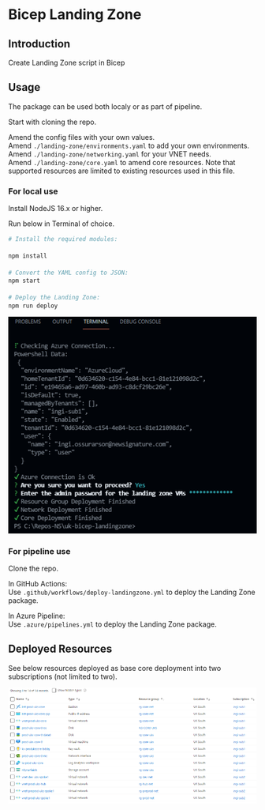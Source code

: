 # Bicep Landing Zone

## Introduction
Create Landing Zone script in Bicep

## Usage
The package can be used both localy or as part of pipeline.

Start with cloning the repo.  

Amend the config files with your own values.  
Amend `./landing-zone/environments.yaml` to add your own environments.  
Amend `./landing-zone/networking.yaml` for your VNET needs.  
Amend `./landing-zone/core.yaml` to amend core resources.  Note that supported resources are limited to existing resources used in this file.  

### For local use
Install NodeJS 16.x or higher.  

Run below in Terminal of choice.  
```bash
# Install the required modules:  

npm install

# Convert the YAML config to JSON:  
npm start

# Deploy the Landing Zone:  
npm run deploy
```  
![console](.attachments/console.png)  


### For pipeline use  
Clone the repo.

In GitHub Actions:  
Use `.github/workflows/deploy-landingzone.yml` to deploy the Landing Zone package.  

In Azure Pipeline:  
Use `.azure/pipelines.yml` to deploy the Landing Zone package.


## Deployed Resources  
See below resources deployed as base core deployment into two subscriptions (not limited to two).

![resources](.attachments/resources.png)  
